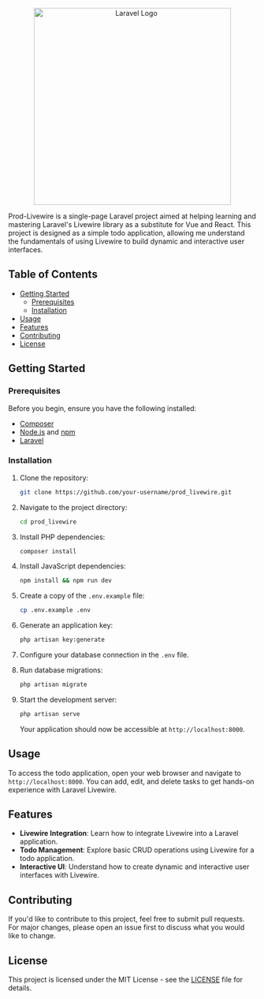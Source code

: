 <p align="center"><a href="https://laravel.com" target="_blank"><img src="https://raw.githubusercontent.com/laravel/art/master/logo-lockup/5%20SVG/2%20CMYK/1%20Full%20Color/laravel-logolockup-cmyk-red.svg" width="400" alt="Laravel Logo"></a></p>


Prod-Livewire is a single-page Laravel project aimed at helping learning and mastering Laravel's Livewire library as a substitute for Vue and React. This project is designed as a simple todo application, allowing me understand the fundamentals of using Livewire to build dynamic and interactive user interfaces.

## Table of Contents

- [Getting Started](#getting-started)
  - [Prerequisites](#prerequisites)
  - [Installation](#installation)
- [Usage](#usage)
- [Features](#features)
- [Contributing](#contributing)
- [License](#license)

## Getting Started

### Prerequisites

Before you begin, ensure you have the following installed:

- [Composer](https://getcomposer.org/)
- [Node.js](https://nodejs.org/) and [npm](https://www.npmjs.com/)
- [Laravel](https://laravel.com/docs/8.x/installation)

### Installation

1. Clone the repository:

   ```bash
   git clone https://github.com/your-username/prod_livewire.git
   ```

2. Navigate to the project directory:

   ```bash
   cd prod_livewire
   ```

3. Install PHP dependencies:

   ```bash
   composer install
   ```

4. Install JavaScript dependencies:

   ```bash
   npm install && npm run dev
   ```

5. Create a copy of the `.env.example` file:

   ```bash
   cp .env.example .env
   ```

6. Generate an application key:

   ```bash
   php artisan key:generate
   ```

7. Configure your database connection in the `.env` file.

8. Run database migrations:

   ```bash
   php artisan migrate
   ```

9. Start the development server:

   ```bash
   php artisan serve
   ```

   Your application should now be accessible at `http://localhost:8000`.

## Usage

To access the todo application, open your web browser and navigate to `http://localhost:8000`. You can add, edit, and delete tasks to get hands-on experience with Laravel Livewire.

## Features

- **Livewire Integration**: Learn how to integrate Livewire into a Laravel application.
- **Todo Management**: Explore basic CRUD operations using Livewire for a todo application.
- **Interactive UI**: Understand how to create dynamic and interactive user interfaces with Livewire.

## Contributing

If you'd like to contribute to this project, feel free to submit pull requests. For major changes, please open an issue first to discuss what you would like to change.

## License

This project is licensed under the MIT License - see the [LICENSE](LICENSE) file for details.

